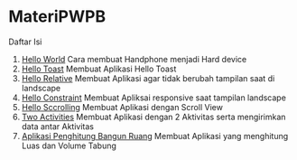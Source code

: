 # MateriPWPB
 
Daftar Isi
1. [Hello World](HelloWorld) Cara membuat Handphone menjadi Hard device
2. [Hello Toast](AlanAplication1) Membuat Aplikasi Hello Toast
3. [Hello Relative](AlanHelloRelative) Membuat Aplikasi agar tidak berubah tampilan saat di landscape
4. [Hello Constraint](HelloConstraint) Membuat Apliksai responsive saat tampilan landscape
5. [Hello Sccrolling](AlanScrolling2) Membuat Aplikasi dengan Scroll View
6. [Two Activities](AlanTwoActivities) Membuat Aplikasi dengan 2 Aktivitas serta mengirimkan data antar Aktivitas
7. [Aplikasi Penghitung Bangun Ruang](AplikasiBangunRuang) Membuat Aplikasi yang menghitung Luas dan Volume Tabung
